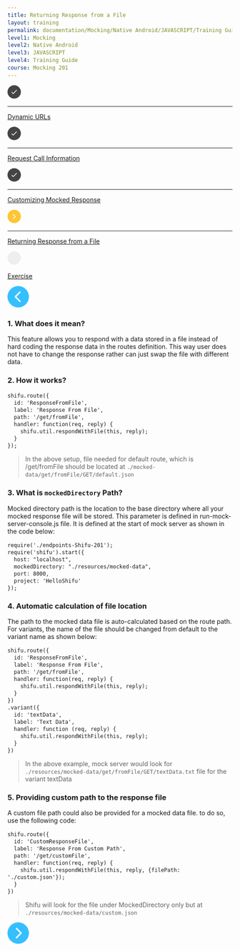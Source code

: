 ```yaml
---
title: Returning Response from a File
layout: training
permalink: documentation/Mocking/Native Android/JAVASCRIPT/Training Guide/Mocking 201/Returning Response from a File
level1: Mocking
level2: Native Android
level3: JAVASCRIPT
level4: Training Guide
course: Mocking 201
---
```

<div class="sidebar">
<div class="training-doc-link">
<div class ="training-doc-link-left">
<img class="training-doc-link-left__img" src="/images/training/checked.png" srcset="/images/training/checked@2x.png 2x, /images/training/checked@3x.png 3x" /><hr class="training-doc-link-left__hr training-doc-link-left__hr-completed" /></div>
<p class="training-doc-link__text">
<a class="training-doc-link__text-completed" href="./Dynamic URLs">Dynamic URLs</a></p>
</div>
<div class="training-doc-link">
<div class ="training-doc-link-left">
<img class="training-doc-link-left__img" src="/images/training/checked.png" srcset="/images/training/checked@2x.png 2x, /images/training/checked@3x.png 3x" /><hr class="training-doc-link-left__hr training-doc-link-left__hr-completed" /></div>
<p class="training-doc-link__text">
<a class="training-doc-link__text-completed" href="./Request Call Information">Request Call Information</a></p>
</div>
<div class="training-doc-link">
<div class ="training-doc-link-left">
<img class="training-doc-link-left__img" src="/images/training/checked.png" srcset="/images/training/checked@2x.png 2x, /images/training/checked@3x.png 3x" /><hr class="training-doc-link-left__hr training-doc-link-left__hr-completed" /></div>
<p class="training-doc-link__text">
<a class="training-doc-link__text-completed" href="./Customizing Mocked Response">Customizing Mocked Response</a></p>
</div>
<div class="training-doc-link">
<div class ="training-doc-link-left">
<img class="training-doc-link-left__img" src="/images/training/actived.png" srcset="/images/training/actived@2x.png 2x, /images/training/actived@3x.png 3x" /><hr class="training-doc-link-left__hr training-doc-link-left__hr-pending" /></div>
<p class="training-doc-link__text">
<a class="training-doc-link__text-current" href="./Returning Response from a File">Returning Response from a File</a></p>
</div>
<div class="training-doc-link">
<div class ="training-doc-link-left">
<img class="training-doc-link-left__img" src="/images/training/unread.png" srcset="/images/training/unread@2x.png 2x, /images/training/unread@3x.png 3x" /></div>
<p class="training-doc-link__text">
<a class="training-doc-link__text-pending" href="./Exercise">Exercise</a></p>
</div>
</div>
<div class="training-doc-nav-btn">
<a href="./Customizing Mocked Response"><img src="/images/training/btn-left.png" srcset="/images/training/btn-left@2x.png 2x, /images/training/btn-left@3x.png 3x" /></a>
</div>
<div class="training-content markdown">
<h3>1. What does it mean?</h3>
<p>This feature allows you to respond with a data stored in a file instead of hard coding the response data in the routes definition. This way user does not have to change the response rather can just swap the file with different data.</p>
<h3>2. How it works?</h3>
<pre><code class="language-js">shifu.route({
  id: 'ResponseFromFile',
  label: 'Response From File',
  path: '/get/fromFile',
  handler: function(req, reply) {
    shifu.util.respondWithFile(this, reply);
  }
});
</code></pre>
<blockquote>
<p>In the above setup, file needed for default route, which is /get/fromFile should be located at <code>./mocked-data/get/fromFile/GET/default.json</code></p>
</blockquote>
<h3>3. What is <code>mockedDirectory</code> Path?</h3>
<p>Mocked directory path is the location to the base directory where all your mocked response file will be stored. This parameter is defined in run-mock-server-console.js file. It is defined at the start of mock server as shown in the code below:</p>
<pre><code class="language-js">require('./endpoints-Shifu-201');
require('shifu').start({
  host: &quot;localhost&quot;,
  mockedDirectory: &quot;./resources/mocked-data&quot;,
  port: 8000,
  project: 'HelloShifu'
});
</code></pre>
<h3>4. Automatic calculation of file location</h3>
<p>The path to the mocked data file is auto-calculated based on the route path. For variants, the name of the file should be changed from default to the variant name as shown below:</p>
<pre><code class="language-js">shifu.route({
  id: 'ResponseFromFile',
  label: 'Response From File',
  path: '/get/fromFile',
  handler: function(req, reply) {
    shifu.util.respondWithFile(this, reply);
  }
})
.variant({
  id: 'textData',
  label: 'Text Data',
  handler: function (req, reply) {
    shifu.util.respondWithFile(this, reply);
  }
})
</code></pre>
<blockquote>
<p>In the above example, mock server would look for <code>./resources/mocked-data/get/fromFile/GET/textData.txt</code> file for the variant textData</p>
</blockquote>
<h3>5. Providing custom path to the response file</h3>
<p>A custom file path could also be provided for a mocked data file. to do so, use the following code:</p>
<pre><code class="language-js">shifu.route({
  id: 'CustomResponseFile',
  label: 'Response From Custom Path',
  path: '/get/customFile',
  handler: function(req, reply) {
    shifu.util.respondWithFile(this, reply, {filePath: './custom.json'});
  }
})
</code></pre>
<blockquote>
<p>Shifu will look for the file under MockedDirectory only but at <code>./resources/mocked-data/custom.json</code></p>
</blockquote>
</div>
<div class="training-doc-nav-btn">
<a href="./Exercise"><img src="/images/training/btn-right.png" srcset="/images/training/btn-right@2x.png 2x, /images/training/btn-right@3x.png 3x" /></a>
</div>
